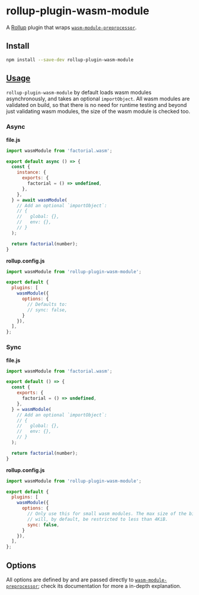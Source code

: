 # rollup-plugin-wasm-module

A [Rollup][rollup] plugin that wraps
[`wasm-module-preprocessor`][wasm-module-preprocessor].

[rollup]: https://rollupjs.org/

## Install

```bash
npm install --save-dev rollup-plugin-wasm-module
```

## [Usage][rollup-wiki-plugins]

[rollup-wiki-plugins]: https://github.com/rollup/rollup/wiki/Plugins

`rollup-plugin-wasm-module` by default loads wasm modules asynchronously, and
takes an optional `importObject`. All wasm modules are validated on build, so
that there is no need for runtime testing and beyond just validating wasm
modules, the size of the wasm module is checked too.

### Async

**file.js**

```js
import wasmModule from 'factorial.wasm';

export default async () => {
  const {
    instance: {
      exports: {
        factorial = () => undefined,
      },
    },
  } = await wasmModule(
    // Add an optional `importObject`:
    // {
    //   global: {},
    //   env: {},
    // }
  );

  return factorial(number);
}
```

**rollup.config.js**

```js
import wasmModule from 'rollup-plugin-wasm-module';

export default {
  plugins: [
    wasmModule({
      options: {
        // Defaults to:
        // sync: false,
      }
    }),
  ],
};
```

### Sync

**file.js**

```js
import wasmModule from 'factorial.wasm';

export default () => {
  const {
    exports: {
      factorial = () => undefined,
    },
  } = wasmModule(
    // Add an optional `importObject`:
    // {
    //   global: {},
    //   env: {},
    // }
  );

  return factorial(number);
}
```

**rollup.config.js**

```js
import wasmModule from 'rollup-plugin-wasm-module';

export default {
  plugins: [
    wasmModule({
      options: {
        // Only use this for small wasm modules. The max size of the binary
        // will, by default, be restricted to less than 4KiB.
        sync: false,
      }
    }),
  ],
};
```

## Options

All options are defined by and are passed directly to
[`wasm-module-preprocessor`][wasm-module-preprocessor]; check its documentation
for more a in-depth explanation.

[wasm-module-preprocessor]: https://github.com/dfrankland/wasm-module-preprocessors/tree/master/packages/wasm-module-preprocessor
